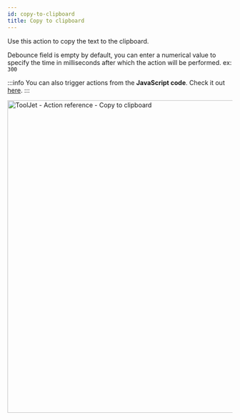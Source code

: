 ```yaml
---
id: copy-to-clipboard
title: Copy to clipboard
---
```


Use this action to copy the text to the clipboard.

Debounce field is empty by default, you can enter a numerical value to specify the time in milliseconds after which the action will be performed. ex: `300`

:::info
You can also trigger actions from the **JavaScript code**. Check it out [here](/docs/how-to/run-actions-from-runjs).
:::

<div style={{textAlign: 'center'}}>

<img className="screenshot-full" src="/img/actions/copytoclipboard/copy2.png" alt="ToolJet - Action reference - Copy to clipboard" width="700" />

</div>
